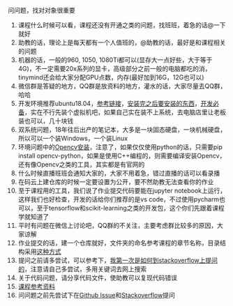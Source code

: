 问问题，找对对象很重要

1. 课程什么时候可以看，课程还没有开通之类的问题，找班班，着急的话@一下就好
2. 助教的话，理论上是每天都有一个人值班的，@助教的话，最好是和课程相关的问题
3. 机器的话，一般的960, 1050, 1080Ti都可以(显存大一点好些，大于等于4G)，不一定需要20x系列的显卡，高级部分之前一般的电脑都吃的消，tinymind还会给大家分配GPU点数，内存(最好加到16G，12G也可以)
4. 微信群是答疑的地方，QQ群是放资料的地方，灌水的话，大家尽量去QQ群，哈哈
5. 开发环境推荐ubuntu18.04，[参考链接](https://blog.csdn.net/qq_36490878/article/details/80551890)，[安装完之后要安装的东西](https://www.cnblogs.com/dwsun/p/7767210.html)，[开发必备](https://blog.csdn.net/qq_24683561/article/details/96478519)，实在不行先装个虚拟机吧，如果自己实在装不上系统，去电脑店里让老板装也可以，几十块钱
6. 双系统问题，18年往后出产的笔记本，大多是一块固态硬盘，一块机械硬盘，所以可以一个装Windows，一个装Linux
7. 环境问题中的[Opencv安装](https://www.tinymind.cn/ai-materials/303-cv-opencv/303-cv-opencv-02/)，注意了，如果仅仅使用python的话，只需要pip install opencv-python，如果是使用C++编程的，则需要编译安装Opencv，还有像Opencv之类的工具，其实都是有官网的
8. 什么时候直播班班会通知大家的，大家不用着急，错过直播的话可以看录播
9. 在码云上建仓库的时候一定要设置为公开，要不然助教无法查看你的作业
10. 至于课程用的工具，我们说了作业提交代码要能在jupyter notebook上运行，这样我们也好检查，开发的话给你们推荐的是vs code，不过使用pycharm也可以，至于tensorflow和scikit-learning之类的开发包，这个你们先跟着课程学就知道了
11. 平时有问题在微信上讨论吧，QQ群的不关注，主要考虑群比较多的原因，大家谅解
12. 作业提交的话，建一个仓库就好，文件夹的命名参考课程的章节名称，目录结构采用[这种方式](https://github.com/tensorflow/tensorflow/tree/master/tensorflow)
13. 提问之前请多尝试，可以参考下，[我第一次是如何到stackoverflow上提问的](https://stackoverflow.com/questions/51340559/using-tensorflow-when-training-loss-cant-dropdown)，注意请自己多尝试，多用关键词去网上搜索
14. 关于代码问题，请分享代码文件，使助教可以复现代码错误
15. [课程参考资料](https://www.tinymind.cn/ai-materials/)
16. 问问题之前先尝试下在[Github Issue](https://github.com/tensorflow/tensorflow/issues)和[Stackoverflow](https://stackoverflow.com/)提问